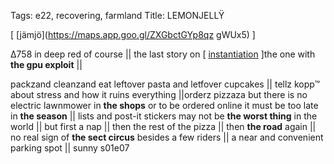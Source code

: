 Tags: e22, recovering, farmland
Title: LEMONJELLŸ 
  
[ [jämjö](https://maps.app.goo.gl/ZXGbctGYp8qz gWUx5) ]

Δ758 in deep red of course || 
the last story on [ [instantiation](https://bookwyrm.social/book/198887/s/instantiation) ]the one with **the gpu exploit** || 

packzand cleanzand eat leftover pasta and letfover cupcakes || tellz kopp™ about stress and how it ruins everything ||orderz pizzaza but there is no electric lawnmower in **the shops** or to be ordered online it must be too late in **the season** || 
lists and post-it stickers may not be **the worst thing** in the world || 
but first a nap || 
then the rest of the pizza || 
then **the road** again || 
no real sign of **the sect circus** besides a few riders || 
a near and convenient parking spot || 
sunny s01e07  
